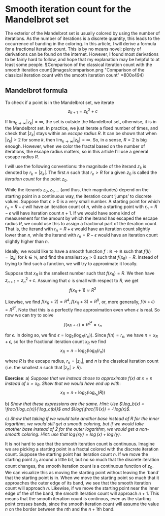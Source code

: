 # Smooth iteration count for the Mandelbrot set

The exterior of the Mandelbrot set is usually colored by using the number of iterations. As the number of iterations is a discrete quantity, this leads to the occurrence of banding in the coloring. In this article, I will derive a formula for a fractional iteration count. This is by no means novel; plenty of derivations can be found on the internet. However, I found most derivations to be fairly hard to follow, and hope that my explanation may be helpful to at least some people.
![Comparison of the classical iteration count with the smooth iteration count](images/comparison.png "Comparison of the classical iteration count with the smooth iteration count" =800x494)


## Mandelbrot formula

To check if a point is in the Mandelbrot set, we iterate
$$z_{k + 1} = z_k^2 + c$$

If $\lim_{k \rightarrow \infty} |z_k| = \infty$, the set is outside the Mandelbrot set, otherwise, it is in the Mandelbrot set. In practice, we just iterate a fixed number of times, and check that $|z_k|$ stays within an *escape radius* $R$. It can be shown that when $|z_k| > 2$ for some $k$, then $\lim_{k \rightarrow \infty} |z_k| = \infty$. So, in a sense, $R = 2$ is big enough. However, when we color the fractal based on the number of iterations, the escape radius matters, so in this article I'll use a general escape radius $R$.

I will use the following conventions: the magnitude of the iterand $z_k$ is denoted by $r_k = |z_k|$. The first $n$ such that $r_n > R$ for a given $z_0$ is called the *iteration count* for the point $z_0$.

While the iterands $z_0, z_1, ...$ (and thus, their magnitudes) depend on the starting point in a continuous way, the iteration count ‘jumps’ to discrete values. Suppose that $\epsilon > 0$ is a very small number. A starting point for which $r_n = R + \epsilon$ will have an iteration count of $n$, while a starting point with $r_n = R - \epsilon$ will have iteration count $n + 1$. If we would have some kind of measurement for the amount by which the iterand has escaped the escape radius $R$, we could use this to assign a fractional part of the iteration count. That is, the iterand with $r_n = R + \epsilon$ would have an iteration count slightly lower than $n$, while the iterand with $r_n = R - \epsilon$ would have an iteration count slightly higher than $n$.

Ideally, we would like to have a smooth function $f : \mathbb{R} \rightarrow \mathbb{R}$ such that $f(k) = | z_k |$ for $k \in \mathbb{N}$, and find the smallest $x_R > 0$ such that $f(x_R) = R$. Instead of trying to find such a function, we will try to approximate it locally.

Suppose that $x_R$ is the smallest number such that $f(x_R) = R$. We then have $z_{n+1} = z_n^2 + c$. Assuming that $c$ is small with respect to $R$, we get
$$ f(x_R + 1) \approx R^2  $$

Likewise, we find $f(x_R + 2) = R^4, f(x_R + 3) = R^8$, or, more generally, $f(n + \epsilon) = R^{2^\epsilon}$. Note that this is a perfectly fine approximation even when $\epsilon$ is real. So now we can try to solve
$$ f(x_R + \epsilon) = R^{2^\epsilon} = r_n $$

for $\epsilon$. In doing so, we find $\epsilon = \log_2(\log_R(r_n))$. Since $f(n) = r_n$, we have $n = x_R + \epsilon$, so for the fractional iteration count $x_R$ we find
$$x_R = n - \log_2(\log_R(r_n))$$

where $R$ is the escape radius, $r_n = |z_n|$, and $n$ is the classical iteration count (i.e. the smallest $n$ such that $|z_n| > R$).

**Exercise**: a) *Suppose that we instead chose to approximate $f(x)$ at $x = n$ instead of $x = x_R$. Show that we would have end up with*:
$$ x_R = n + \log_2(\log_{r_n}(R)) $$

b) *Show that these expressions are the same. Hint: Use $\log_b(x) = \frac{\log_c(x)}{\log_c(b)}$ and $\log(\frac{1}{x}) = -\log(x)$.*

c) *Show that taking if we would take another base instead of $R$ for the inner logarithm, we would still get a smooth coloring, but if we would take another base instead of 2 for the outer logarithm, we would get a non-smooth coloring. Hint: use that $\log(xy) = \log(x) + \log(y)$.*

It is not hard to see that the smooth iteration count is continuous. Imagine we are picking a starting point in a fractal colored with the discrete iteration count. Suppose the starting point has iteration count $n$. If we move the starting point $z_0$ around a little bit, but no so much that the discrete iteration count changes, the smooth iteration count is a continuous function of $z_0$. We can visualize this as moving the starting point without leaving the 'band' that the starting point is in. When we move the starting point so much that it approaches the outer edge of its band, we see that the smooth iteration count will approach $n$. Likewise, if we move the starting point near the inner edge of the of the band, the smooth iteration count will approach $n + 1$. This means that the smooth iteration count is continous, even as the starting point crosses bands, since the smooth iteration count will assume the value $n$ on the border between the $n$th and the $n + 1$th band.
